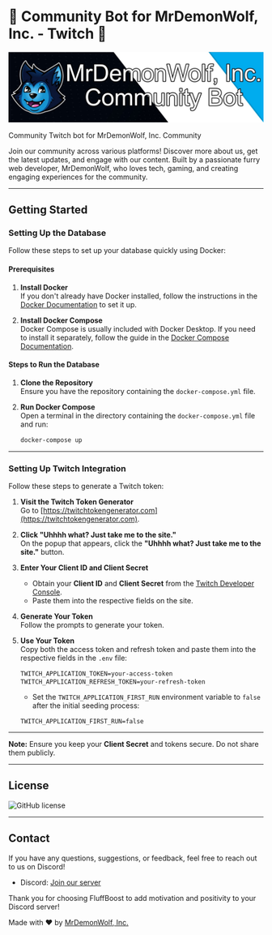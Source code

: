 # 🐺 Community Bot for MrDemonWolf, Inc. - Twitch 🐾

![Community Bot Banner](banner.jpg)

Community Twitch bot for MrDemonWolf, Inc. Community

Join our community across various platforms! Discover more about us, get the latest updates, and engage with our content. Built by a passionate furry web developer, MrDemonWolf, who loves tech, gaming, and creating engaging experiences for the community.

---

## Getting Started

### Setting Up the Database

Follow these steps to set up your database quickly using Docker:

#### Prerequisites

1. **Install Docker**  
   If you don't already have Docker installed, follow the instructions in the [Docker Documentation](https://docs.docker.com/get-docker/) to set it up.

2. **Install Docker Compose**  
   Docker Compose is usually included with Docker Desktop. If you need to install it separately, follow the guide in the [Docker Compose Documentation](https://docs.docker.com/compose/install/).

#### Steps to Run the Database

1. **Clone the Repository**  
   Ensure you have the repository containing the `docker-compose.yml` file.

2. **Run Docker Compose**  
   Open a terminal in the directory containing the `docker-compose.yml` file and run:
   ```bash
   docker-compose up
   ```

---

### Setting Up Twitch Integration

Follow these steps to generate a Twitch token:

1. **Visit the Twitch Token Generator**  
   Go to [https://twitchtokengenerator.com](https://twitchtokengenerator.com).

2. **Click "Uhhhh what? Just take me to the site."**  
   On the popup that appears, click the **"Uhhhh what? Just take me to the site."** button.

3. **Enter Your Client ID and Client Secret**

   - Obtain your **Client ID** and **Client Secret** from the [Twitch Developer Console](https://dev.twitch.tv/console).
   - Paste them into the respective fields on the site.

4. **Generate Your Token**  
   Follow the prompts to generate your token.

5. **Use Your Token**  
   Copy both the access token and refresh token and paste them into the respective fields in the `.env` file:

   ```env
   TWITCH_APPLICATION_TOKEN=your-access-token
   TWITCH_APPLICATION_REFRESH_TOKEN=your-refresh-token
   ```

   - Set the `TWITCH_APPLICATION_FIRST_RUN` environment variable to `false` after the initial seeding process:

   ```env
   TWITCH_APPLICATION_FIRST_RUN=false
   ```

---

**Note:** Ensure you keep your **Client Secret** and tokens secure. Do not share them publicly.

---

## License

![GitHub license](https://img.shields.io/github/license/MrDemonWolf/community-bot-twitch.svg?style=for-the-badge&logo=github)

---

## Contact

If you have any questions, suggestions, or feedback, feel free to reach out to us on Discord!

- Discord: [Join our server](https://mrdwolf.com/discord)

Thank you for choosing FluffBoost to add motivation and positivity to your Discord server!

Made with ❤️ by [MrDemonWolf, Inc.](https://www.mrdemonwolf.com)
